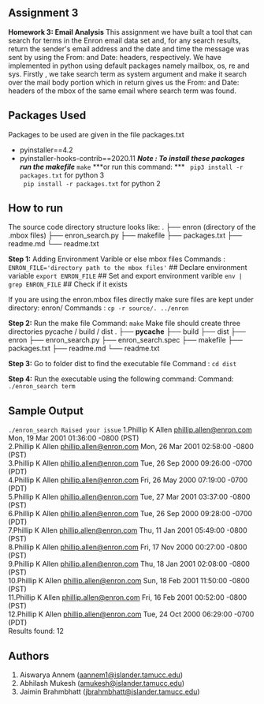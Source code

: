 ## Assignment 3
**Homework 3: Email Analysis**
This assignment we have built a tool that can search for terms in the Enron email data set and, for any search results, return the sender's email address and the date and time the message was sent by using the From: and Date: headers, respectively.
We have implemented in python using default packages namely mailbox, os, re and sys. Firstly , we take search term as system argument and make it search over the mail body portion which in return gives us the From: and Date: headers of the mbox of the same email where search term was found.
##  Packages Used
Packages to be used are given in the file packages.txt
 - pyinstaller==4.2
 - pyinstaller-hooks-contrib==2020.11
 ***Note : To install these packages run the makefile*** 
 `make`
  ***or run this command: ***
 ` pip3 install -r packages.txt` for python 3  
 ` pip install -r packages.txt` for python 2
## How to run
The source code directory structure looks like:
.
├── enron (directory of the .mbox files)
├── enron_search.py
├── makefile
├── packages.txt
├── readme.md
└── readme.txt

**Step 1:** Adding Environment Varible or else mbox files
Commands : 
`ENRON_FILE='directory path to the mbox files'` ## Declare environment variable
`export ENRON_FILE`  ## Set and export environment varible
`env | grep ENRON_FILE` ## Check if it exists

If you are using the enron.mbox files directly make sure files are kept under directory:
enron/
Commands : `cp -r source/. ../enron`

**Step 2:** Run the make file
Command: `make`
Make file should create three directories pycache / build / dist
.
├── __pycache__
├── build
├── dist
├── enron
├── enron_search.py
├── enron_search.spec
├── makefile
├── packages.txt
├── readme.md
└── readme.txt

**Step 3:** Go to folder dist to find the executable file
Command : `cd dist`

**Step 4:** Run the executable using the following command:
Command: `./enron_search term`

## Sample Output
`./enron_search Raised your issue`
1.Phillip K Allen <phillip.allen@enron.com> Mon, 19 Mar 2001 01:36:00 -0800 (PST) \
2.Phillip K Allen <phillip.allen@enron.com> Mon, 26 Mar 2001 02:58:00 -0800 (PST) \
3.Phillip K Allen <phillip.allen@enron.com> Tue, 26 Sep 2000 09:26:00 -0700 (PDT) \
4.Phillip K Allen <phillip.allen@enron.com> Fri, 26 May 2000 07:19:00 -0700 (PDT) \
5.Phillip K Allen <phillip.allen@enron.com> Tue, 27 Mar 2001 03:37:00 -0800 (PST) \
6.Phillip K Allen <phillip.allen@enron.com> Tue, 26 Sep 2000 09:28:00 -0700 (PDT) \
7.Phillip K Allen <phillip.allen@enron.com> Thu, 11 Jan 2001 05:49:00 -0800 (PST) \
8.Phillip K Allen <phillip.allen@enron.com> Fri, 17 Nov 2000 00:27:00 -0800 (PST) \
9.Phillip K Allen <phillip.allen@enron.com> Thu, 18 Jan 2001 02:08:00 -0800 (PST) \
10.Phillip K Allen <phillip.allen@enron.com> Sun, 18 Feb 2001 11:50:00 -0800 (PST) \
11.Phillip K Allen <phillip.allen@enron.com> Fri, 16 Feb 2001 00:52:00 -0800 (PST) \
12.Phillip K Allen <phillip.allen@enron.com> Tue, 24 Oct 2000 06:29:00 -0700 (PDT) \
Results found: 12

## Authors
 1. Aiswarya Annem (aannem1@islander.tamucc.edu)
 2. Abhilash Mukesh (amukesh@islander.tamucc.edu)
 3. Jaimin Brahmbhatt (jbrahmbhatt@islander.tamucc.edu)
